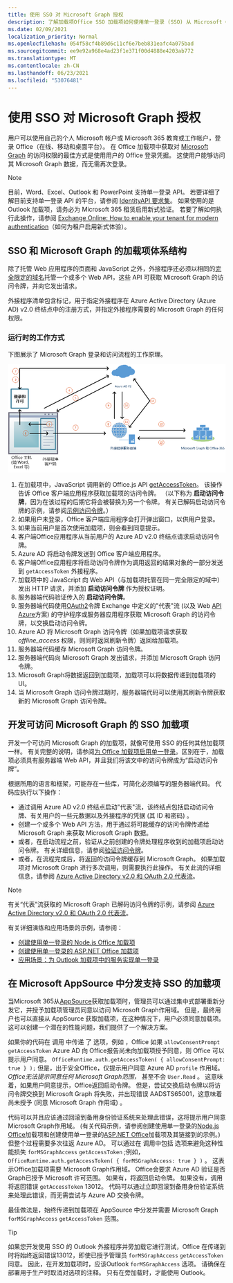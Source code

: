```yaml
---
title: 使用 SSO 对 Microsoft Graph 授权
description: 了解加载项Office SSO 加载项如何使用单一登录 (SSO) 从 Microsoft Graph。
ms.date: 02/09/2021
localization_priority: Normal
ms.openlocfilehash: 054f58cf4b89d6c11cf6e7beb831eafc4a075bad
ms.sourcegitcommit: ee9e92a968e4ad23f1e371f00d4888e4203ab772
ms.translationtype: MT
ms.contentlocale: zh-CN
ms.lasthandoff: 06/23/2021
ms.locfileid: "53076481"
---
```

# <a name="authorize-to-microsoft-graph-with-sso"></a>使用 SSO 对 Microsoft Graph 授权

用户可以使用自己的个人 Microsoft 帐户或 Microsoft 365 教育或工作帐户，登录 Office（在线、移动和桌面平台）。 在 Office 加载项中获取对 [Microsoft Graph](https://developer.microsoft.com/graph/docs) 的访问权限的最佳方式是使用用户的 Office 登录凭据。 这使用户能够访问其 Microsoft Graph 数据，而无需再次登录。

> [!NOTE]
> 目前，Word、Excel、Outlook 和 PowerPoint 支持单一登录 API。 若要详细了解目前支持单一登录 API 的平台，请参阅 [IdentityAPI 要求集](../reference/requirement-sets/identity-api-requirement-sets.md)。
> 如果使用的是 Outlook 加载项，请务必为 Microsoft 365 租赁启用新式验证。 若要了解如何执行此操作，请参阅 [Exchange Online: How to enable your tenant for modern authentication](https://social.technet.microsoft.com/wiki/contents/articles/32711.exchange-online-how-to-enable-your-tenant-for-modern-authentication.aspx)（如何为租户启用新式体验）。

## <a name="add-in-architecture-for-sso-and-microsoft-graph"></a>SSO 和 Microsoft Graph 的加载项体系结构

除了托管 Web 应用程序的页面和 JavaScript 之外，外接程序还必须以相同的[完全限定的域名](/windows/desktop/DNS/f-gly#_dns_fully_qualified_domain_name_fqdn__gly)托管一个或多个 Web API，这些 API 可获取 Microsoft Graph 的访问令牌，并向它发出请求。

外接程序清单包含标记，用于指定外接程序在 Azure Active Directory (Azure AD) v2.0 终结点中的注册方式，并指定外接程序需要的 Microsoft Graph 的任何权限。

### <a name="how-it-works-at-runtime"></a>运行时的工作方式

下图展示了 Microsoft Graph 登录和访问流程的工作原理。

![显示 SSO 过程的图表。](../images/sso-access-to-microsoft-graph.png)

1. 在加载项中，JavaScript 调用新的 Office.js API [getAccessToken](/javascript/api/office-runtime/officeruntime.auth#getaccesstoken-options-)。 该操作告诉 Office 客户端应用程序获取加载项的访问令牌。 （以下称为 **启动访问令牌**，因为在该过程的后期它将会被替换为另一个令牌。 有关已解码启动访问令牌的示例，请参阅[示例访问令牌](sso-in-office-add-ins.md#example-access-token)。）
2. 如果用户未登录，Office 客户端应用程序会打开弹出窗口，以供用户登录。
3. 如果当前用户是首次使用加载项，则会看到同意提示。
4. 客户端Office应用程序从当前用户的 Azure AD v2.0 终结点请求启动访问令牌。 
5. Azure AD 将启动令牌发送到 Office 客户端应用程序。
6. 客户端Office应用程序将启动访问令牌作为调用返回的结果对象的一部分发送到 `getAccessToken` 外接程序。
7. 加载项中的 JavaScript 向 Web API（与加载项托管在同一完全限定的域中）发出 HTTP 请求，并添加 **启动访问令牌** 作为授权证明。
8. 服务器端代码验证传入的 **启动访问令牌**。
9. 服务器端代码使用[OAuth2](https://tools.ietf.org/html/draft-ietf-oauth-token-exchange-02)令牌 Exchange 中定义的"代表"流 (以及 Web [API Azure](/azure/active-directory/develop/active-directory-authentication-scenarios)方案) 的守护程序或服务器应用程序获取 Microsoft Graph 的访问令牌，以交换启动访问令牌。
10. Azure AD 将 Microsoft Graph 访问令牌（如果加载项请求获取 *offline_access* 权限，则同时返回刷新令牌）返回给加载项。
11. 服务器端代码缓存 Microsoft Graph 访问令牌。
12. 服务器端代码向 Microsoft Graph 发出请求，并添加 Microsoft Graph 访问令牌。
13. Microsoft Graph将数据返回到加载项，加载项可以将数据传递到加载项的 UI。
14. 当 Microsoft Graph 访问令牌过期时，服务器端代码可以使用其刷新令牌获取新的 Microsoft Graph 访问令牌。

## <a name="develop-an-sso-add-in-that-accesses-microsoft-graph"></a>开发可访问 Microsoft Graph 的 SSO 加载项

开发一个可访问 Microsoft Graph 的加载项，就像可使用 SSO 的任何其他加载项一样。 有关完整的说明，请参阅[为 Office 加载项启用单一登录](../develop/sso-in-office-add-ins.md)。区别在于，加载项必须具有服务器端 Web API，并且我们将该文中的访问令牌成为“启动访问令牌”。

根据所用的语言和框架，可能存在一些库，可简化必须编写的服务器端代码。 代码应执行以下操作：

* 通过调用 Azure AD v2.0 终结点启动"代表"流，该终结点包括启动访问令牌、有关用户的一些元数据以及外接程序的凭据 (其 ID 和密码) 。
* 创建一个或多个 Web API 方法，用于通过将可能缓存的访问令牌传递给 Microsoft Graph 来获取 Microsoft Graph 数据。
* 或者，在启动流程之前，验证从之前创建的令牌处理程序收到的加载项启动访问令牌。 有关详细信息，请参阅[验证访问令牌](sso-in-office-add-ins.md#validate-the-access-token)。 
* 或者，在流程完成后，将返回的访问令牌缓存到 Microsoft Graph。 如果加载项对 Microsoft Graph 进行多次调用，则需要执行此操作。 有关此流的详细信息，请参阅 [Azure Active Directory v2.0 和 OAuth 2.0 代表流](/azure/active-directory/develop/active-directory-v2-protocols-oauth-on-behalf-of)。

> [!NOTE]
> 有关“代表”流获取的 Microsoft Graph 已解码访问令牌的示例，请参阅 [Azure Active Directory v2.0 和 OAuth 2.0 代表流](/azure/active-directory/develop/active-directory-v2-protocols-oauth-on-behalf-of)。

有关详细演练和应用场景的示例，请参阅：

* [创建使用单一登录的 Node.js Office 加载项](create-sso-office-add-ins-nodejs.md)
* [创建使用单一登录的 ASP.NET Office 加载项](create-sso-office-add-ins-aspnet.md)
* [应用场景：为 Outlook 加载项中的服务实现单一登录](../outlook/implement-sso-in-outlook-add-in.md)

## <a name="distributing-sso-enabled-add-ins-in-microsoft-appsource"></a>在 Microsoft AppSource 中分发支持 SSO 的加载项

当Microsoft 365从[AppSource](https://appsource.microsoft.com)获取加载项时，管理员可以通过集中式部署重新分发它，并授予加载项[](../publish/centralized-deployment.md)管理员同意以访问 Microsoft Graph作用域。 但是，最终用户也可以直接从 AppSource 获取加载项，在这种情况下，用户必须同意加载项。 这可以创建一个潜在的性能问题，我们提供了一个解决方案。

如果你的代码在 调用 中传递 了 选项，例如 ，Office 如果 `allowConsentPrompt` `getAccessToken` Azure AD 向 Office报告尚未向加载项授予同意，则 Office 可以提示用户同意。 `OfficeRuntime.auth.getAccessToken( { allowConsentPrompt: true } );` 但是，出于安全Office，仅提示用户同意 Azure AD `profile` 作用域。 *Office无法提示同意任何 Microsoft Graph范围，* 甚至不会 `User.Read` 。 这意味着，如果用户同意提示，Office返回启动令牌。 但是，尝试交换启动令牌以将访问令牌交换到 Microsoft Graph 将失败，并出现错误 AADSTS65001，这意味着尚未授予 (同意 Microsoft Graph 作用域) 。

代码可以并且应该通过回滚到备用身份验证系统来处理此错误，这将提示用户同意 Microsoft Graph作用域。  (有关代码示例，请参阅创建使用单一登录的[Node.js Office](create-sso-office-add-ins-nodejs.md)加载项和创建使用单一登录的[ASP.NET Office](create-sso-office-add-ins-aspnet.md)加载项及其链接到的示例。) 但整个过程需要多次往返 Azure AD。 可以通过在 调用中包括 选项来避免这种性能损失 `forMSGraphAccess` `getAccessToken` ;例如， `OfficeRuntime.auth.getAccessToken( { forMSGraphAccess: true } )` 。  这表示Office加载项需要 Microsoft Graph作用域。 Office会要求 Azure AD 验证是否Graph已授予 Microsoft 许可范围。 如果有，将返回启动令牌。 如果没有，调用 将返回错误 `getAccessToken` 13012。 代码可以通过立即回滚到备用身份验证系统来处理此错误，而无需尝试与 Azure AD 交换令牌。

最佳做法是，始终传递到加载项在 AppSource 中分发并需要 Microsoft Graph `forMSGraphAccess` `getAccessToken` 范围。

> [!TIP]
> 如果您开发使用 SSO 的 Outlook 外接程序并旁加载它进行测试，Office 在传递到时将始终返回错误13012，即使已授予管理员 `forMSGraphAccess` `getAccessToken` 同意。 因此，在开发加载项时，应该Outlook `forMSGraphAccess` 选项。 请确保在部署用于生产时取消对选项的注释。 只有在旁加载时，才能使用 Outlook。
